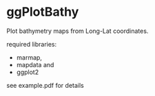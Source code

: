# ggPlotBathy
Plot bathymetry maps from Long-Lat coordinates.

required libraries:
 - marmap,
 - mapdata and 
 - ggplot2
 
see example.pdf for details

